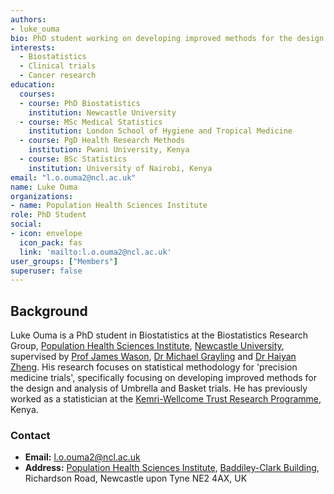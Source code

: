 ```yaml
---
authors:
- luke_ouma
bio: PhD student working on developing improved methods for the design and analysis of Umbrella and Basket trials.
interests:
  - Biostatistics
  - Clinical trials
  - Cancer research
education:
  courses:
  - course: PhD Biostatistics
    institution: Newcastle University
  - course: MSc Medical Statistics
    institution: London School of Hygiene and Tropical Medicine
  - course: PgD Health Research Methods
    institution: Pwani University, Kenya
  - course: BSc Statistics
    institution: University of Nairobi, Kenya
email: "l.o.ouma2@ncl.ac.uk"
name: Luke Ouma
organizations:
- name: Population Health Sciences Institute
role: PhD Student
social:
- icon: envelope
  icon_pack: fas
  link: 'mailto:l.o.ouma2@ncl.ac.uk'
user_groups: ["Members"]
superuser: false
---
```


## Background

Luke Ouma is a PhD student in Biostatistics at the Biostatistics Research Group, [Population Health Sciences Institute](https://www.ncl.ac.uk/medical-sciences/research/institutes/health-sciences/), [Newcastle University](https://www.ncl.ac.uk/), supervised by [Prof James Wason](/people/james_wason/), [Dr Michael Grayling](/people/michael_grayling/) and [Dr Haiyan Zheng](/people/haiyan_zheng/). His research focuses on statistical methodology for 'precision medicine trials', specifically focusing on developing improved methods for the design and analysis of Umbrella and Basket trials. He has previously worked as a statistician at the [Kemri-Wellcome Trust Research Programme](https://kemri-wellcome.org/), Kenya.

### Contact

- __Email:__ [l.o.ouma2@ncl.ac.uk](mailto:l.o.ouma2@ncl.ac.uk)
- __Address:__ [Population Health Sciences Institute](https://www.ncl.ac.uk/medical-sciences/research/institutes/health-sciences/), [Baddiley-Clark Building](https://www.ncl.ac.uk/tour/academic/baddiley-clark/), Richardson Road, Newcastle upon Tyne NE2 4AX, UK
